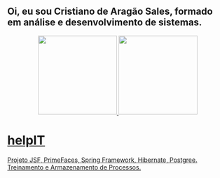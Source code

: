 ## Oi, eu sou Cristiano de Aragão Sales, formado em análise e desenvolvimento de sistemas.

<div align="center">
  <a href="https://github.com/rafaballerini">
  <img height="180em" src="https://github-readme-stats.vercel.app/api?username=rafaballerini&show_icons=true&theme=dracula&include_all_commits=true&count_private=true"/>
  <img height="180em" src="https://github-readme-stats.vercel.app/api/top-langs/?username=rafaballerini&layout=compact&langs_count=7&theme=dracula"/>
</div>

# helpIT
Projeto JSF, PrimeFaces, Spring Framework, Hibernate, Postgree. Treinamento e Armazenamento de Processos.
